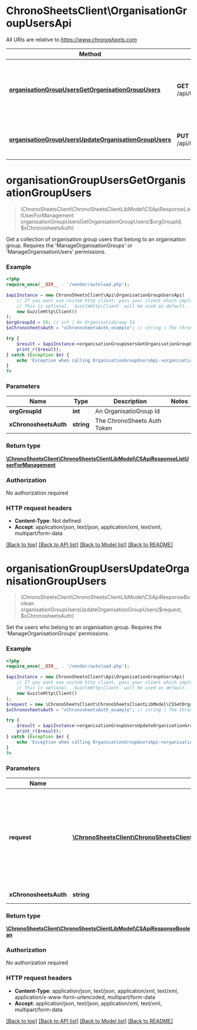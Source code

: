 # ChronoSheetsClient\OrganisationGroupUsersApi

All URIs are relative to *https://www.chronosheets.com*

Method | HTTP request | Description
------------- | ------------- | -------------
[**organisationGroupUsersGetOrganisationGroupUsers**](OrganisationGroupUsersApi.md#organisationGroupUsersGetOrganisationGroupUsers) | **GET** /api/OrganisationGroupUsers/GetOrganisationGroupUsers | Get a collection of organisation group users that belong to an organisation group.    Requires the &#39;ManageOrganisationGroups&#39; or &#39;ManageOrganisationUsers&#39; permissions.
[**organisationGroupUsersUpdateOrganisationGroupUsers**](OrganisationGroupUsersApi.md#organisationGroupUsersUpdateOrganisationGroupUsers) | **PUT** /api/OrganisationGroupUsers/UpdateOrganisationGroupUsers | Set the users who belong to an organisation group.    Requires the &#39;ManageOrganisationGroups&#39; permissions.


# **organisationGroupUsersGetOrganisationGroupUsers**
> \ChronoSheetsClient\ChronoSheetsClientLibModel\CSApiResponseListUserForManagement organisationGroupUsersGetOrganisationGroupUsers($orgGroupId, $xChronosheetsAuth)

Get a collection of organisation group users that belong to an organisation group.    Requires the 'ManageOrganisationGroups' or 'ManageOrganisationUsers' permissions.

### Example
```php
<?php
require_once(__DIR__ . '/vendor/autoload.php');

$apiInstance = new ChronoSheetsClient\Api\OrganisationGroupUsersApi(
    // If you want use custom http client, pass your client which implements `GuzzleHttp\ClientInterface`.
    // This is optional, `GuzzleHttp\Client` will be used as default.
    new GuzzleHttp\Client()
);
$orgGroupId = 56; // int | An OrganisatioGroup Id
$xChronosheetsAuth = "xChronosheetsAuth_example"; // string | The ChronoSheets Auth Token

try {
    $result = $apiInstance->organisationGroupUsersGetOrganisationGroupUsers($orgGroupId, $xChronosheetsAuth);
    print_r($result);
} catch (Exception $e) {
    echo 'Exception when calling OrganisationGroupUsersApi->organisationGroupUsersGetOrganisationGroupUsers: ', $e->getMessage(), PHP_EOL;
}
?>
```

### Parameters

Name | Type | Description  | Notes
------------- | ------------- | ------------- | -------------
 **orgGroupId** | **int**| An OrganisatioGroup Id |
 **xChronosheetsAuth** | **string**| The ChronoSheets Auth Token |

### Return type

[**\ChronoSheetsClient\ChronoSheetsClientLibModel\CSApiResponseListUserForManagement**](../Model/CSApiResponseListUserForManagement.md)

### Authorization

No authorization required

### HTTP request headers

 - **Content-Type**: Not defined
 - **Accept**: application/json, text/json, application/xml, text/xml, multipart/form-data

[[Back to top]](#) [[Back to API list]](../../README.md#documentation-for-api-endpoints) [[Back to Model list]](../../README.md#documentation-for-models) [[Back to README]](../../README.md)

# **organisationGroupUsersUpdateOrganisationGroupUsers**
> \ChronoSheetsClient\ChronoSheetsClientLibModel\CSApiResponseBoolean organisationGroupUsersUpdateOrganisationGroupUsers($request, $xChronosheetsAuth)

Set the users who belong to an organisation group.    Requires the 'ManageOrganisationGroups' permissions.

### Example
```php
<?php
require_once(__DIR__ . '/vendor/autoload.php');

$apiInstance = new ChronoSheetsClient\Api\OrganisationGroupUsersApi(
    // If you want use custom http client, pass your client which implements `GuzzleHttp\ClientInterface`.
    // This is optional, `GuzzleHttp\Client` will be used as default.
    new GuzzleHttp\Client()
);
$request = new \ChronoSheetsClient\ChronoSheetsClientLibModel\CSSetOrganisationGroupUsersRequest(); // \ChronoSheetsClient\ChronoSheetsClientLibModel\CSSetOrganisationGroupUsersRequest | A request object specifying which users belong to an organisation group.  Make sure to specify the OrganisationGroup Id in the request object so that ChronoSheets knows which OrganisationGroup to update
$xChronosheetsAuth = "xChronosheetsAuth_example"; // string | The ChronoSheets Auth Token

try {
    $result = $apiInstance->organisationGroupUsersUpdateOrganisationGroupUsers($request, $xChronosheetsAuth);
    print_r($result);
} catch (Exception $e) {
    echo 'Exception when calling OrganisationGroupUsersApi->organisationGroupUsersUpdateOrganisationGroupUsers: ', $e->getMessage(), PHP_EOL;
}
?>
```

### Parameters

Name | Type | Description  | Notes
------------- | ------------- | ------------- | -------------
 **request** | [**\ChronoSheetsClient\ChronoSheetsClientLibModel\CSSetOrganisationGroupUsersRequest**](../Model/CSSetOrganisationGroupUsersRequest.md)| A request object specifying which users belong to an organisation group.  Make sure to specify the OrganisationGroup Id in the request object so that ChronoSheets knows which OrganisationGroup to update |
 **xChronosheetsAuth** | **string**| The ChronoSheets Auth Token |

### Return type

[**\ChronoSheetsClient\ChronoSheetsClientLibModel\CSApiResponseBoolean**](../Model/CSApiResponseBoolean.md)

### Authorization

No authorization required

### HTTP request headers

 - **Content-Type**: application/json, text/json, application/xml, text/xml, application/x-www-form-urlencoded, multipart/form-data
 - **Accept**: application/json, text/json, application/xml, text/xml, multipart/form-data

[[Back to top]](#) [[Back to API list]](../../README.md#documentation-for-api-endpoints) [[Back to Model list]](../../README.md#documentation-for-models) [[Back to README]](../../README.md)

